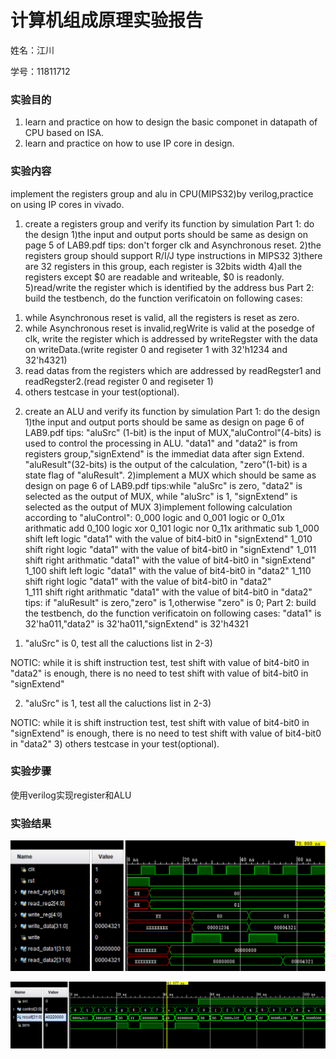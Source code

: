 # 计算机组成原理实验报告

姓名：江川  

学号：11811712

### 实验目的

1. learn and practice on how to design the basic componet in datapath of CPU based on ISA.
2. learn and practice on how to use IP core in design.

### 实验内容

implement the registers group and alu in CPU(MIPS32)by verilog,practice on using IP cores in vivado.

1. create a registers group and verify its function by simulation
Part 1: do the design
1)the input and output ports should be same as design on page 5 of LAB9.pdf
tips: don't forger clk and Asynchronous reset.
2)the registers group should support R/I/J type instructions in MIPS32
3)there are 32 registers in this group, each register is 32bits width
4)all the registers except $0 are readable and writeable, $0 is readonly.
5)read/write the register which is identified by the address bus
Part 2: build the testbench, do the function verificatoin on following cases:
1) while Asynchronous reset is valid, all the registers is reset as zero.
2) while Asynchronous reset is invalid,regWrite is valid at the posedge of clk, write the register which is 
addressed by writeRegster with the data on writeData.(write register 0 and regiseter 1 with 32'h1234 and 32'h4321)
3) read datas from the registers which are addressed by readRegster1 and readRegster2.(read register 0 and regiseter 1)
4) others testcase in your test(optional).

2. create an ALU and verify its function by simulation
Part 1: do the design
1)the input and output ports should be same as design on page 6 of LAB9.pdf
tips: "aluSrc" (1-bit) is the input of MUX,"aluControl"(4-bits) is used to control the processing in ALU.
"data1" and "data2" is from registers group,"signExtend" is the immediat data after sign Extend.
"aluResult"(32-bits) is the output of the calculation, "zero"(1-bit) is a state flag of "aluResult".
2)implement a MUX which  should be same as design on page 6 of LAB9.pdf
tips:while "aluSrc" is zero, "data2" is selected as the output of MUX, while "aluSrc" is 1, "signExtend" is selected as the output of MUX
3)implement following calculation according to "aluControl":
0_000    logic and
0_001    logic or
0_01x    arithmatic add
0_100    logic xor
0_101     logic nor
0_11x    arithmatic sub
1_000  shift left logic "data1" with the value of bit4-bit0 in "signExtend"
1_010  shift right logic "data1" with the value of bit4-bit0 in "signExtend"
1_011  shift right arithmatic "data1" with the value of bit4-bit0 in "signExtend"
1_100  shift left logic "data1" with the value of bit4-bit0 in "data2"
1_110  shift right logic "data1" with the value of bit4-bit0 in "data2"    
1_111  shift right arithmatic "data1" with the value of bit4-bit0 in "data2"    
tips: if "aluResult" is zero,"zero" is 1,otherwise "zero" is 0;
Part 2: build the testbench, do the function verificatoin on following cases:
"data1" is 32'ha011,"data2" is 32'ha011,"signExtend" is 32'h4321 
1) "aluSrc" is 0, test all the caluctions list in 2-3)

NOTIC: while it is shift instruction test, test shift with value  of bit4-bit0 in "data2" is enough, there is no need to test shift with value  of bit4-bit0 in "signExtend"


2) "aluSrc" is 1, test all the caluctions list in 2-3)

NOTIC: while it is shift instruction test, test shift with value  of bit4-bit0 in "signExtend" is enough, there is no need to test shift with value  of bit4-bit0 in "data2"
3) others testcase in your test(optional).

### 实验步骤

使用verilog实现register和ALU

### 实验结果

![register](test_register.png)

![ALU](test_ALU.png)